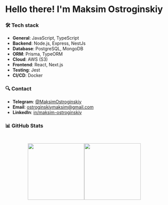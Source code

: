 # Hello there! I'm Maksim Ostroginskiy

### 🛠️ Tech stack

- **General**: JavaScript, TypeScript
- **Backend**: Node.js, Express, NestJs
- **Database**: PostgreSQL, MongoDB
- **ORM**: Prisma, TypeORM
- **Cloud**: AWS (S3)
- **Frontend**: React, Next.js
- **Testing**: Jest
- **CI/CD**: Docker

### 🔍 Contact

- **Telegram**: [@MaksimOstroginskiy](https://t.me/MaksimOstroginskiy)
- **Email**: [ostroginskiymaksim@gmail.com](mailto:ostroginskiymaksim@gmail.com)
- **LinkedIn**: [in/maksim-ostroginskiy](https://www.linkedin.com/in/maksim-ostroginskiy-88964a34a/)

### 📊 GitHub Stats

<div style="display: flex; justify-content: center; margin-top: 40px;">
    <img src="https://github-readme-stats.vercel.app/api/top-langs/?username=MaksimOstr&layout=compact&theme=dark" height="180">
    <img src="https://github-readme-streak-stats.herokuapp.com/?user=MaksimOstr&theme=dark" height="180">
</div>

